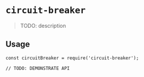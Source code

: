 # `circuit-breaker`

> TODO: description

## Usage

```
const circuitBreaker = require('circuit-breaker');

// TODO: DEMONSTRATE API
```
